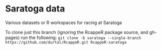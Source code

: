 Saratoga data
=============

Various datasets or R workspaces for racing at Saratoga

To clone just this branch (ignoring the RcappeR package source, and gh-pages) run the following:
`git clone -b saratoga --single-branch https://github.com/durtal/RcappeR.git RcappeR-saratoga`

